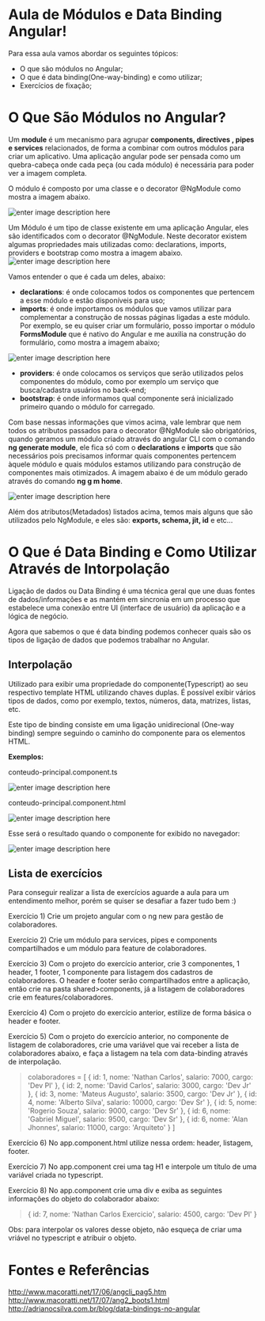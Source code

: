 
# Aula de Módulos e Data Binding Angular!

Para essa aula vamos abordar os seguintes tópicos:
- O que são módulos no Angular;
- O que é data binding(One-way-binding) e como utilizar;
- Exercícios de fixação;

# O Que São Módulos no Angular?

Um **module** é um mecanismo para agrupar **components, directives , pipes e services** relacionados, de forma a combinar com outros módulos para criar um aplicativo. Uma aplicação angular pode ser pensada como um quebra-cabeça onde cada peça (ou cada módulo) é necessária para poder ver a imagem completa.

O módulo é composto  por uma classe e o decorator @NgModule como mostra a imagem abaixo.

![enter image description here](https://github.com/NathanCarlos/turma-devschool/blob/main/imagens-ilustrativas/modulos-e-data-binding/imagem-exemplo-modulo.PNG?raw=true)

Um Módulo é um tipo de classe existente em uma aplicação Angular, eles são identificados com o decorator  @NgModule. Neste decorator existem algumas propriedades mais utilizadas como:  declarations, imports, providers e bootstrap como mostra a imagem abaixo.
![enter image description here](https://github.com/NathanCarlos/turma-devschool/blob/main/imagens-ilustrativas/modulos-e-data-binding/imagem-exemplo-parametros-ng-module.PNG?raw=true)

Vamos entender o que é cada um deles, abaixo:

-   **declarations**: é onde colocamos todos os componentes que pertencem a esse módulo e estão disponíveis para uso;
- **imports**: é onde importamos os módulos que vamos utilizar para complementar a construção de nossas páginas ligadas a este módulo. Por exemplo, se eu quiser criar um formulário, posso importar o módulo **FormsModule** que é nativo do Angular e me auxilia na construção do formulário, como mostra a imagem abaixo;

![enter image description here](https://github.com/NathanCarlos/turma-devschool/blob/main/imagens-ilustrativas/modulos-e-data-binding/forms-module-exemplo.PNG?raw=true)

- **providers**: é onde colocamos os serviços que serão utilizados pelos componentes do módulo, como por exemplo um serviço que busca/cadastra usuários no back-end;
- **bootstrap**: é onde informamos qual componente será inicializado primeiro quando o módulo for carregado.

Com base nessas informações que vimos acima, vale lembrar que nem todos os atributos passados para o decorator @NgModule são obrigatórios, quando geramos um módulo criado através do angular CLI com o comando **ng generate module**, ele fica só com o **declarations** e **imports** que são necessários pois precisamos informar quais componentes pertencem àquele módulo e quais módulos estamos utilizando para construção de componentes mais otimizados. A imagem abaixo é de um módulo gerado através do comando **ng g m home**.

![enter image description here](https://github.com/NathanCarlos/turma-devschool/blob/main/imagens-ilustrativas/modulos-e-data-binding/exemplo-modulo-com-cli.PNG?raw=true)

Além dos atributos(Metadados) listados acima, temos mais alguns que são utilizados pelo NgModule, e eles são: **exports, schema, jit, id**  e etc...

# O Que é Data Binding e Como Utilizar Através de Intorpolação
Ligação de dados ou Data Binding é uma técnica geral que une duas fontes de dados/informações e as mantém em sincronia em um processo que estabelece uma conexão entre UI (interface de usuário) da aplicação e a lógica de negócio.

Agora que sabemos o que é data binding podemos conhecer quais são os tipos de ligação de dados que podemos trabalhar no Angular.

## Interpolação

Utilizado para exibir uma propriedade do componente(Typescript) ao seu respectivo template HTML utilizando chaves duplas. É possível exibir vários tipos de dados, como por exemplo, textos, números, data, matrizes, listas, etc.

Este tipo de binding consiste em uma ligação unidirecional (One-way binding) sempre seguindo o caminho do componente para os elementos HTML.

**Exemplos:**

conteudo-principal.component.ts

![enter image description here](https://github.com/NathanCarlos/turma-devschool/blob/main/imagens-ilustrativas/modulos-e-data-binding/exemplo-interpolacao-one-way-binding.PNG?raw=true)

conteudo-principal.component.html

![enter image description here](https://github.com/NathanCarlos/turma-devschool/blob/main/imagens-ilustrativas/modulos-e-data-binding/exemplo-interpolacao-one-way-binding-html.PNG?raw=true)

Esse será o resultado quando o componente for exibido no navegador:

![enter image description here](https://github.com/NathanCarlos/turma-devschool/blob/main/imagens-ilustrativas/modulos-e-data-binding/resultado-interpolacao.PNG?raw=true)

## Lista de exercícios
Para conseguir realizar a lista de exercícios aguarde a aula para um entendimento melhor, porém se quiser se desafiar a fazer tudo bem :)

Exercício 1) Crie um projeto angular com o ng new para gestão de colaboradores.

Exercício 2) Crie um módulo para services, pipes e components compartilhados e um módulo para feature de colaboradores.

Exercício 3) Com o projeto do exercício anterior, crie 3 componentes, 1 header, 1 footer, 1 componente para listagem dos cadastros de colaboradores. O header e footer serão compartilhados entre a aplicação, então crie na pasta shared>components, já a listagem de colaboradores crie em features/colaboradores.

Exercício 4) Com o projeto do exercício anterior, estilize de forma básica o header e footer.

Exercício 5) Com o projeto do exercício anterior, no componente de listagem de colaboradores, crie uma variável que vai receber a lista de colaboradores abaixo, e faça a listagem na tela com data-binding através de interpolação.
>colaboradores = [
        {
            id: 1,
            nome: 'Nathan Carlos',
            salario: 7000,
            cargo: 'Dev Pl'
        },
        {
            id: 2,
            nome: 'David Carlos',
            salario: 3000,
            cargo: 'Dev Jr'
        },
        {
            id: 3,
            nome: 'Mateus Augusto',
            salario: 3500,
            cargo: 'Dev Jr'
        },
        {
            id: 4,
            nome: 'Alberto Silva',
            salario: 10000,
            cargo: 'Dev Sr'
        },
        {
            id: 5,
            nome: 'Rogerio Souza',
            salario: 9000,
            cargo: 'Dev Sr'
        },
        {
            id: 6,
            nome: 'Gabriel Miguel',
            salario: 9500,
            cargo: 'Dev Sr'
        },
        {
            id: 6,
            nome: 'Alan Jhonnes',
            salario: 11000,
            cargo: 'Arquiteto'
        }
    ]


Exercício 6) No app.component.html utilize nessa ordem: header, listagem, footer.

Exercício 7) No app.component crei uma tag H1 e interpole um título de uma variável criada no typescript.

Exercício 8) No app.component crie uma div e exiba as seguintes informações do objeto do colaborador abaixo:
>{
    id: 7,
    nome: 'Nathan Carlos Exercicio',
    salario: 4500,
    cargo: 'Dev Pl'
}

Obs: para interpolar os valores desse objeto, não esqueça de criar uma vriável no typescript e atribuir o objeto.

# Fontes e Referências
http://www.macoratti.net/17/06/angcli_pag5.htm
http://www.macoratti.net/17/07/ang2_boots1.html
http://adrianocsilva.com.br/blog/data-bindings-no-angular
